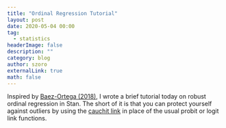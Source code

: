 ```yaml
---
title: "Ordinal Regression Tutorial"
layout: post
date: 2020-05-04 00:00
tag:
  - statistics
headerImage: false
description: ""
category: blog
author: szoro
externalLink: true
math: false
---
```


Inspired by [Baez-Ortega (2018)](https://baezortega.github.io/2018/05/28/robust-correlation/), I wrote a brief tutorial today on robust ordinal regression in Stan. The short of it is that you can protect yourself against outliers by using the [cauchit link](https://digitalcommons.wayne.edu/jmasm/vol18/iss1/20/) in place of the usual probit or logit link functions.
